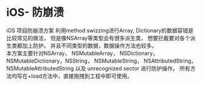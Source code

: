 # iOS- 防崩溃
iOS 项目防崩溃方案
    利用method swizzing进行Array, Dictionary的数据容错是比较常见的做法， 但是像NSArray等类型会有很多派生类， 想要拦截要对各个派生类都加上防护。 并且不同类型的数据，数据操作方法也较多。  
    本方案主要针对NSArray， NSMutableArray， NSDictionary， NSMutableDictionary，NSString，  NSMutableString， NSAttributedString， NSMutableAttributedString 以及 unrecognized sector 进行防护操作。 所有方法均写在+load方法中，直接拖拽到工程中即可使用。
